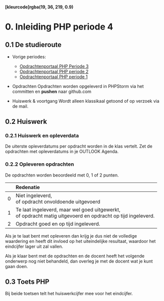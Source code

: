 #### [kleurcode]rgba(19, 36, 219, 0.9)

# 0. Inleiding PHP periode 4

## 0.1 De studieroute

* Vorige periodes:
    - [Opdrachtenportaal PHP Periode 3 ](https://elo.kw1c.nl/CMS/Studie/811%20ICT-Academie/811%20VakkenInhoud/%5BB.22%20PHP%5D%20PHP/25187%20%C2%A0%20Applicatie-%20en%20mediaontwikkelaar/Periode%2003/Productie%20PHP%20P3/02.%20Opdrachten/Opdrachtenportaal/index.html)
    - [Opdrachtenportaal PHP periode 2](https://elo.kw1c.nl/CMS/Studie/811%20ICT-Academie/811%20VakkenInhoud/%5BB.22%20PHP%5D%20PHP/25187%20%C2%A0%20Applicatie-%20en%20mediaontwikkelaar/Periode%2001/Productie/02.%20Opdrachten/Opdrachtenportaal/index.html)
    - [Opdrachtenportaal PHP periode 1](https://elo.kw1c.nl/CMS/Studie/811%20ICT-Academie/811%20VakkenInhoud/%5BB.22%20PHP%5D%20PHP/25187%20%C2%A0%20Applicatie-%20en%20mediaontwikkelaar/Periode%2001/Productie/02.%20Opdrachten/Opdrachtenportaal/index.html)

* Opdrachten
Opdrachten worden opgeleverd in PHPStorm via het committen en __pushen__ naar github.com

* Huiswerk & voortgang
Wordt alleen klassikaal getoond of op verzoek via de mail.

## 0.2 Huiswerk

### 0.2.1 Huiswerk en opleverdata
De uiterste opleverdatums per opdracht worden in de klas vertelt. Zet de opdrachten met opleverdatums in je OUTLOOK Agenda.

### 0.2.2 Opleveren opdrachten

De opdrachten worden beoordeeld met 0, 1 of 2 punten.

<table><thead>
<tr>
<th></th>
<th align="left">Redenatie</th>
</tr>
</thead><tbody>
<tr>
<td>0</td>
<td align="left">Niet ingeleverd,<br>of opdracht onvoldoende uitgevoerd</td>
</tr>
<tr>
<td>1</td>
<td align="left">Te laat ingeleverd, maar wel goed uitgewerkt,<br>of opdracht matig uitgevoerd en opdracht op tijd ingeleverd.</td>
</tr>
<tr>
<td>2</td>
<td align="left">Opdracht goed en op tijd ingeleverd.</td>
</tr>
</tbody></table>

Als je te laat bent met opleveren dan krijg je dus niet de volledige waardering en heeft dit invloed op het uiteindelijke resultaat, waardoor het eindcijfer lager uit zal vallen.

Als je klaar bent met de opdrachten en de docent heeft het volgende onderwerp nog niet behandeld, dan overleg je met de docent wat je kunt gaan doen.

## 0.3 Toets PHP


Bij beide toetsen telt het huiswerkcijfer mee voor het eindcijfer.

